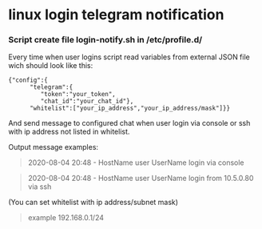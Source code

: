 # linux login telegram notification

### Script create file login-notify.sh in /etc/profile.d/ 
Every time when user logins script read variables from external JSON file wich should look like this:

``` 
{"config":{
      "telegram":{
         "token":"your_token",
         "chat_id":"your_chat_id"},
      "whitelist":["your_ip_address","your_ip_address/mask"]}}
```
And send message to configured chat when user login via console or ssh with ip address not listed in whitelist. 

 Output message examples:
>2020-08-04 20:48 - HostName user UserName login via console

>2020-08-04 20:48 - HostName user UserName login from 10.5.0.80 via ssh

(You can set whitelist with ip address/subnet mask)
>example 192.168.0.1/24
